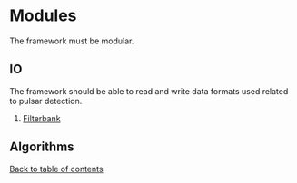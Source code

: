 # Modules
The framework must be modular. 

## IO
The framework should be able to read and write data formats used related to pulsar detection.
1. [Filterbank](./IO/filterbank.md)

## Algorithms

[Back to table of contents](../../readme.md)